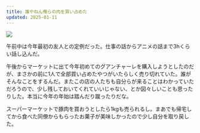 ```yaml
---
title: 誰やねん俺らの肉を買い占めた
updated: 2025-01-11
---
```

![](https://i.imgur.com/ZjjcsYB.jpeg)

午前中は今年最初の友人との定例だった。仕事の話からアニメの話まで3hくらい話し込んだ。

午後からマーケットに出て今年初めてのグアンチャーレを購入しようとしたのだが、まさかの前に1人で全部買い占めたやつがいたらしく売り切れていた。誰がそんなことをするんだ。またこの店の人たちも自分らが来ることはわかっていただろうので、少し残しておいてくれていいじゃない、とか図々しいことも思ったりした。本当に今年の年始は踏んだり蹴ったりだな。

スーパーマーケットで豚肉を買おうとしたら1kgも売られるし。まあでも帰宅してから食べた同僚からもらったお菓子が美味しかったので少し自分を取り戻した。